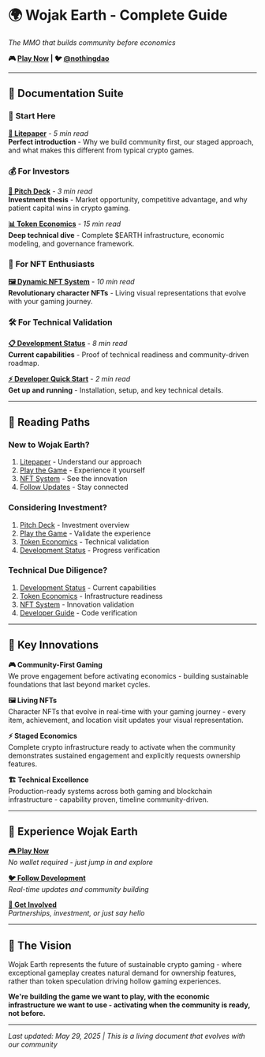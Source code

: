 # 🌍 Wojak Earth - Complete Guide

_The MMO that builds community before economics_

**🎮 [Play Now](https://earth.ndao.computer) | 🐦 [@nothingdao](https://x.com/nothingdao)**

---

## 📖 Documentation Suite

### 🚀 **Start Here**

**[📄 Litepaper](./LITEPAPER.md)** - _5 min read_  
**Perfect introduction** - Why we build community first, our staged approach, and what makes this different from typical crypto games.

### 💰 **For Investors**

**[🎯 Pitch Deck](./PITCHDECK.md)** - _3 min read_  
**Investment thesis** - Market opportunity, competitive advantage, and why patient capital wins in crypto gaming.

**[📊 Token Economics](./WHITEPAPER.md)** - _15 min read_  
**Deep technical dive** - Complete $EARTH infrastructure, economic modeling, and governance framework.

### 🎨 **For NFT Enthusiasts**

**[🖼️ Dynamic NFT System](./NFT.md)** - _10 min read_  
**Revolutionary character NFTs** - Living visual representations that evolve with your gaming journey.

### 🛠️ **For Technical Validation**

**[📋 Development Status](./TODO.md)** - _8 min read_  
**Current capabilities** - Proof of technical readiness and community-driven roadmap.

**[⚡ Developer Quick Start](./README.md)** - _2 min read_  
**Get up and running** - Installation, setup, and key technical details.

---

## 🎯 Reading Paths

### **New to Wojak Earth?**

1. [Litepaper](./LITEPAPER.md) - Understand our approach
2. [Play the Game](https://earth.ndao.computer) - Experience it yourself
3. [NFT System](./NFT.md) - See the innovation
4. [Follow Updates](https://x.com/nothingdao) - Stay connected

### **Considering Investment?**

1. [Pitch Deck](./PITCHDECK.md) - Investment overview
2. [Play the Game](https://earth.ndao.computer) - Validate the experience
3. [Token Economics](./WHITEPAPER.md) - Technical validation
4. [Development Status](./TODO.md) - Progress verification

### **Technical Due Diligence?**

1. [Development Status](./TODO.md) - Current capabilities
2. [Token Economics](./WHITEPAPER.md) - Infrastructure readiness
3. [NFT System](./NFT.md) - Innovation validation
4. [Developer Guide](./README.md) - Code verification

---

## 🌟 Key Innovations

**🎮 Community-First Gaming**  
We prove engagement before activating economics - building sustainable foundations that last beyond market cycles.

**🖼️ Living NFTs**  
Character NFTs that evolve in real-time with your gaming journey - every item, achievement, and location visit updates your visual representation.

**⚡ Staged Economics**  
Complete crypto infrastructure ready to activate when the community demonstrates sustained engagement and explicitly requests ownership features.

**🏗️ Technical Excellence**  
Production-ready systems across both gaming and blockchain infrastructure - capability proven, timeline community-driven.

---

## 🚀 Experience Wojak Earth

**[🎮 Play Now](https://earth.ndao.computer)**  
_No wallet required - just jump in and explore_

**[🐦 Follow Development](https://x.com/nothingdao)**  
_Real-time updates and community building_

**[📧 Get Involved](mailto:hello@ndao.computer)**  
_Partnerships, investment, or just say hello_

---

## 🎯 The Vision

Wojak Earth represents the future of sustainable crypto gaming - where exceptional gameplay creates natural demand for ownership features, rather than token speculation driving hollow gaming experiences.

**We're building the game we want to play, with the economic infrastructure we want to use - activating when the community is ready, not before.**

---

_Last updated: May 29, 2025 | This is a living document that evolves with our community_
